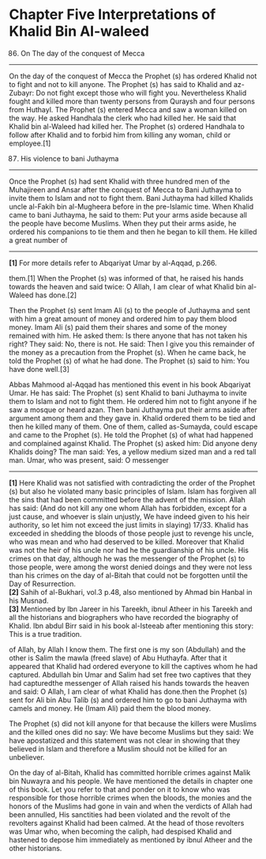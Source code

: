 Chapter Five Interpretations of Khalid Bin Al-waleed
====================================================

86. On The day of the conquest of Mecca
---------------------------------------

On the day of the conquest of Mecca the Prophet (s) has ordered Khalid
not to fight and not to kill anyone. The Prophet (s) has said to Khalid
and az-Zubayr: Do not fight except those who will fight you.
Nevertheless Khalid fought and killed more than twenty persons from
Quraysh and four persons from Huthayl. The Prophet (s) entered Mecca and
saw a woman killed on the way. He asked Handhala the clerk who had
killed her. He said that Khalid bin al-Waleed had killed her. The
Prophet (s) ordered Handhala to follow after Khalid and to forbid him
from killing any woman, child or employee.[1]

87. His violence to bani Juthayma
---------------------------------

Once the Prophet (s) had sent Khalid with three hundred men of the
Muhajireen and Ansar after the conquest of Mecca to Bani Juthayma to
invite them to Islam and not to fight them. Bani Juthayma had killed
Khalids uncle al-Fakih bin al-Mugheera before in the pre-Islamic time.
When Khalid came to bani Juthayma, he said to them: Put your arms aside
because all the people have become Muslims. When they put their arms
aside, he ordered his companions to tie them and then he began to kill
them. He killed a great number of

------------------------------------------------------------------------

**[1]** For more details refer to Abqariyat Umar by al-Aqqad, p.266.

them.[1] When the Prophet (s) was informed of that, he raised his hands
towards the heaven and said twice: O Allah, I am clear of what Khalid
bin al-Waleed has done.[2]

Then the Prophet (s) sent Imam Ali (s) to the people of Juthayma and
sent with him a great amount of money and ordered him to pay them blood
money. Imam Ali (s) paid them their shares and some of the money
remained with him. He asked them: Is there anyone that has not taken his
right? They said: No, there is not. He said: Then I give you this
remainder of the money as a precaution from the Prophet (s). When he
came back, he told the Prophet (s) of what he had done. The Prophet (s)
said to him: You have done well.[3]

Abbas Mahmood al-Aqqad has mentioned this event in his book Abqariyat
Umar. He has said: The Prophet (s) sent Khalid to bani Juthayma to
invite them to Islam and not to fight them. He ordered him not to fight
anyone if he saw a mosque or heard azan. Then bani Juthayma put their
arms aside after argument among them and they gave in. Khalid ordered
them to be tied and then he killed many of them. One of them, called
as-Sumayda, could escape and came to the Prophet (s). He told the
Prophet (s) of what had happened and complained against Khalid. The
Prophet (s) asked him: Did anyone deny Khalids doing? The man said: Yes,
a yellow medium sized man and a red tall man. Umar, who was present,
said: O messenger

------------------------------------------------------------------------

**[1]** Here Khalid was not satisfied with contradicting the order of
the Prophet (s) but also he violated many basic principles of Islam.
Islam has forgiven all the sins that had been committed before the
advent of the mission. Allah has said: (And do not kill any one whom
Allah has forbidden, except for a just cause, and whoever is slain
unjustly, We have indeed given to his heir authority, so let him not
exceed the just limits in slaying) 17/33. Khalid has exceeded in
shedding the bloods of those people just to revenge his uncle, who was
mean and who had deserved to be killed. Moreover that Khalid was not the
heir of his uncle nor had he the guardianship of his uncle. His crimes
on that day, although he was the messenger of the Prophet (s) to those
people, were among the worst denied doings and they were not less than
his crimes on the day of al-Bitah that could not be forgotten until the
Day of Resurrection.  
 **[2]** Sahih of al-Bukhari, vol.3 p.48, also mentioned by Ahmad bin
Hanbal in his Musnad.  
 **[3]** Mentioned by Ibn Jareer in his Tareekh, ibnul Atheer in his
Tareekh and all the historians and biographers who have recorded the
biography of Khalid. Ibn abdul Birr said in his book al-Isteeab after
mentioning this story: This is a true tradition.

of Allah, by Allah I know them. The first one is my son (Abdullah) and
the other is Salim the mawla (freed slave) of Abu Huthayfa. After that
it appeared that Khalid had ordered everyone to kill the captives whom
he had captured. Abdullah bin Umar and Salim had set free two captives
that they had capturedthe messenger of Allah raised his hands towards
the heaven and said: O Allah, I am clear of what Khalid has done.then
the Prophet (s) sent for Ali bin Abu Talib (s) and ordered him to go to
bani Juthayma with camels and money. He (Imam Ali) paid them the blood
money.

The Prophet (s) did not kill anyone for that because the killers were
Muslims and the killed ones did no say: We have become Muslims but they
said: We have apostatized and this statement was not clear in showing
that they believed in Islam and therefore a Muslim should not be killed
for an unbeliever.

On the day of al-Bitah, Khalid has committed horrible crimes against
Malik bin Nuwayra and his people. We have mentioned the details in
chapter one of this book. Let you refer to that and ponder on it to know
who was responsible for those horrible crimes when the bloods, the
monies and the honors of the Muslims had gone in vain and when the
verdicts of Allah had been annulled, His sanctities had been violated
and the revolt of the revolters against Khalid had been calmed. At the
head of those revolters was Umar who, when becoming the caliph, had
despised Khalid and hastened to depose him immediately as mentioned by
ibnul Atheer and the other historians.
